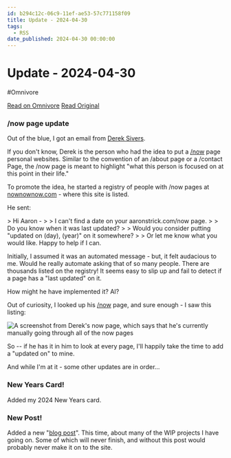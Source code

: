 ```yaml
---
id: b294c12c-06c9-11ef-ae53-57c771158f09
title: Update - 2024-04-30
tags:
  - RSS
date_published: 2024-04-30 00:00:00
---
```


# Update - 2024-04-30
#Omnivore

[Read on Omnivore](https://omnivore.app/me/update-2024-04-30-18f2e11ff79)
[Read Original](https://aaronstrick.com/update/update-2024-04-30)



### &#x2F;now page update

Out of the blue, I got an email from [Derek Sivers](https:&#x2F;&#x2F;sive.rs&#x2F;).

If you don&#39;t know, Derek is the person who had the idea to put a [&#x2F;now](https:&#x2F;&#x2F;nownownow.com&#x2F;about) page personal websites. Similar to the convention of an &#x2F;about page or a &#x2F;contact Page, the &#x2F;now page is meant to highlight &quot;what this person is focused on at this point in their life.&quot;

To promote the idea, he started a registry of people with &#x2F;now pages at [nownownow.com](https:&#x2F;&#x2F;nownownow.com&#x2F;) \- where this site is listed.

He sent:

&gt; Hi Aaron -
&gt; 
&gt; I can&#39;t find a date on your aaronstrick.com&#x2F;now page.
&gt; 
&gt; Do you know when it was last updated?
&gt; 
&gt; Would you consider putting &quot;updated on (day), (year)&quot; on it somewhere?
&gt; 
&gt; Or let me know what you would like. Happy to help if I can.

Initially, I assumed it was an automated message - but, it felt audacious to me. Would he really automate asking that of so many people. There are thousands listed on the registry! It seems easy to slip up and fail to detect if a page has a &quot;last updated&quot; on it.

How might he have implemented it? AI?

Out of curiosity, I looked up his [&#x2F;now](https:&#x2F;&#x2F;sive.rs&#x2F;) page, and sure enough - I saw this listing:

![A screenshot from Derek&#39;s now page, which says that he&#39;s currently manually going through all of the now pages](https:&#x2F;&#x2F;proxy-prod.omnivore-image-cache.app&#x2F;0x0,sLA9L5nwmEmI5FwBnQev-7m0LH5Id6yNf750S3PEeNJA&#x2F;https:&#x2F;&#x2F;aaronstrick.com&#x2F;images&#x2F;updates&#x2F;dereks-now.png)

So -- if he has it in him to look at every page, I&#39;ll happily take the time to add a &quot;updated on&quot; to mine.

And while I&#39;m at it - some other updates are in order...

### New Years Card!

Added my 2024 New Years card.

### New Post!

Added a new &quot;[blog post](https:&#x2F;&#x2F;aaronstrick.com&#x2F;posts&#x2F;wip-projects)&quot;. This time, about many of the WIP projects I have going on. Some of which will never finish, and without this post would probably never make it on to the site.